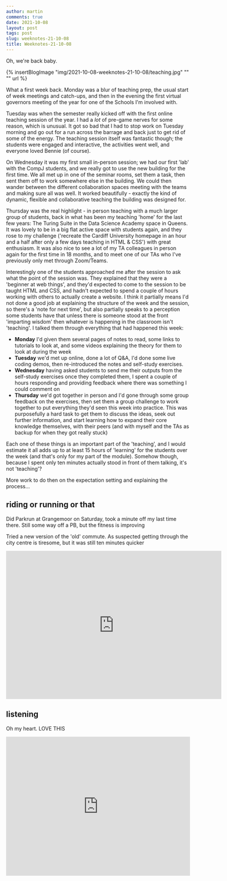 ```yaml
---
author: martin
comments: true
date: 2021-10-08
layout: post
tags: post
slug: weeknotes-21-10-08
title: Weeknotes-21-10-08
---
```


Oh, we're back baby.

{% insertBlogImage "img/2021-10-08-weeknotes-21-10-08/teaching.jpg" "" "" url %}

What a first week back. Monday was a blur of teaching prep, the usual start of week meetings and catch-ups, and then in the evening the first virtual governors meeting of the year for one of the Schools I'm involved with. 

Tuesday was when the semester really kicked off with the first online teaching session of the year. I had a *lot* of pre-game nerves for some reason, which is unusual. It got so bad that I had to stop work on Tuesday morning and go out for a run across the barrage and back just to get rid of some of the energy. The teaching session itself was fantastic though; the students were engaged and interactive, the activities went well, and everyone loved Bennie (of course).

On Wednesday it was my first small in-person session; we had our first 'lab' with the CompJ students, and we really got to use the new building for the first time. We all met up in one of the seminar rooms, set them a task, then sent them off to work somewhere else in the building. We could then wander between the different collaboration spaces meeting with the teams and making sure all was well. It worked beautifully - exactly the kind of dynamic, flexible and collaborative teaching the building was designed for.

Thursday was the real highlight - in person teaching with a much larger group of students, back in what has been my teaching 'home' for the last few years: The Turing Suite in the Data Science Academy space in Queens. It was lovely to be in a big flat active space with students again, and they rose to my challenge ('recreate the Cardiff University homepage in an hour and a half after only a few days teaching in HTML & CSS') with great enthusiasm. It was also nice to see a lot of my TA colleagues in person again for the first time in 18 months, and to meet one of our TAs who I've previously only met through Zoom/Teams. 

Interestingly one of the students approached me after the session to ask what the point of the session was. They explained that they were a 'beginner at web things', and they'd expected to come to the session to be taught HTML and CSS, and hadn't expected to spend a couple of hours working with others to actually create a website. I think it partially means I'd not done a good job at explaining the structure of the week and the session, so there's a 'note for next time', but also partially speaks to a perception some students have that unless there is someone stood at the front 'imparting wisdom' then whatever is happening in the classroom isn't 'teaching'. I talked them through everything that had happened this week:

* **Monday** I'd given them several pages of notes to read, some links to tutorials to look at, and some videos explaining the theory for them to look at during the week
* **Tuesday** we'd met up online, done a lot of Q&A, I'd done some live coding demos, then re-introduced the notes and self-study exercises.
* **Wednesday** having asked students to send me their outputs from the self-study exercises once they completed them, I spent a couple of hours responding and providing feedback where there was something I could comment on
* **Thursday** we'd got together in person and I'd gone through some group feedback on the exercises, then set them a group challenge to work together to put everything they'd seen this week into practice. This was purposefully a hard task to get them to discuss the ideas, seek out further information, and start learning how to expand their core knowledge themselves, with their peers (and with myself and the TAs as backup for when they got really stuck)

Each one of these things is an important part of the 'teaching', and I would estimate it all adds up to at least 15 hours of 'learning' for the students over the week (and that's only for my part of the module). Somehow though, because I spent only ten minutes actually stood in front of them talking, it's not 'teaching'?

More work to do then on the expectation setting and explaining the process...

## riding or running or that

Did Parkrun at Grangemoor on Saturday, took a minute off my last time there. Still some way off a PB, but the fitness is improving

Tried a new version of the 'old' commute. As suspected getting through the city centre is tiresome, but it was still ten minutes quicker

<iframe height='405' width='590' frameborder='0' allowtransparency='true' scrolling='no' src='https://www.strava.com/activities/6070925876/embed/d1bc42dd4f5fe3e9c1962e7d2c2cc51d6d77fb42'></iframe>

## listening

Oh my heart. LOVE THIS

<iframe src="https://open.spotify.com/embed/track/1rEv74zr71OnJQfWp5MbOT" width="100%" height="380" frameBorder="0" allowtransparency="true" allow="encrypted-media"></iframe>
